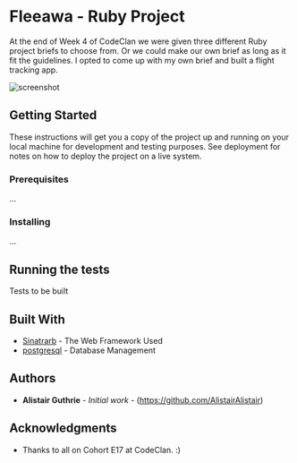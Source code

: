 # Fleeawa - Ruby Project

At the end of Week 4 of CodeClan we were given three different Ruby project briefs to choose from. Or we could make our own brief as long as it fit the guidelines. I opted to come up with my own brief and built a flight tracking app.

![screenshot](https://user-images.githubusercontent.com/20745983/33527996-e573e4e0-d851-11e7-96cb-ab7df6f425b5.png)


## Getting Started

These instructions will get you a copy of the project up and running on your local machine for development and testing purposes. See deployment for notes on how to deploy the project on a live system.

### Prerequisites

...

### Installing

...

## Running the tests

Tests to be built


## Built With

* [Sinatrarb](http://sinatrarb.com/) - The Web Framework Used
* [postgresql](https://www.postgresql.org/) - Database Management



## Authors

* **Alistair Guthrie** - *Initial work* - (https://github.com/AlistairAlistair)

## Acknowledgments

* Thanks to all on Cohort E17 at CodeClan. :)
